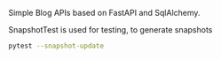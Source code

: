 Simple Blog APIs based on FastAPI and SqlAlchemy.

SnapshotTest is used for testing, to generate snapshots 
```bash
pytest --snapshot-update
```


